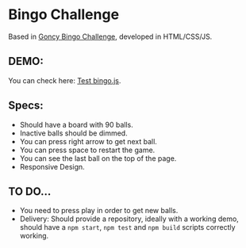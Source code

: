 # Bingo Challenge
Based in [Goncy Bingo Challenge](https://github.com/goncy/bingo-challenge), developed in HTML/CSS/JS.  

## DEMO:  
You can check here: [Test bingo.js](https://codepen.io/ZeR0ByTe/full/ProwwB).

## Specs:  
* Should have a board with 90 balls.  
* Inactive balls should be dimmed.  
* You can press right arrow to get next ball.  
* You can press space to restart the game.  
* You can see the last ball on the top of the page.  
* Responsive Design.  

## TO DO...  
* You need to press play in order to get new balls.  
* Delivery: Should provide a repository, ideally with a working demo, should have a `npm start`, `npm test` and `npm build` scripts correctly working.  
